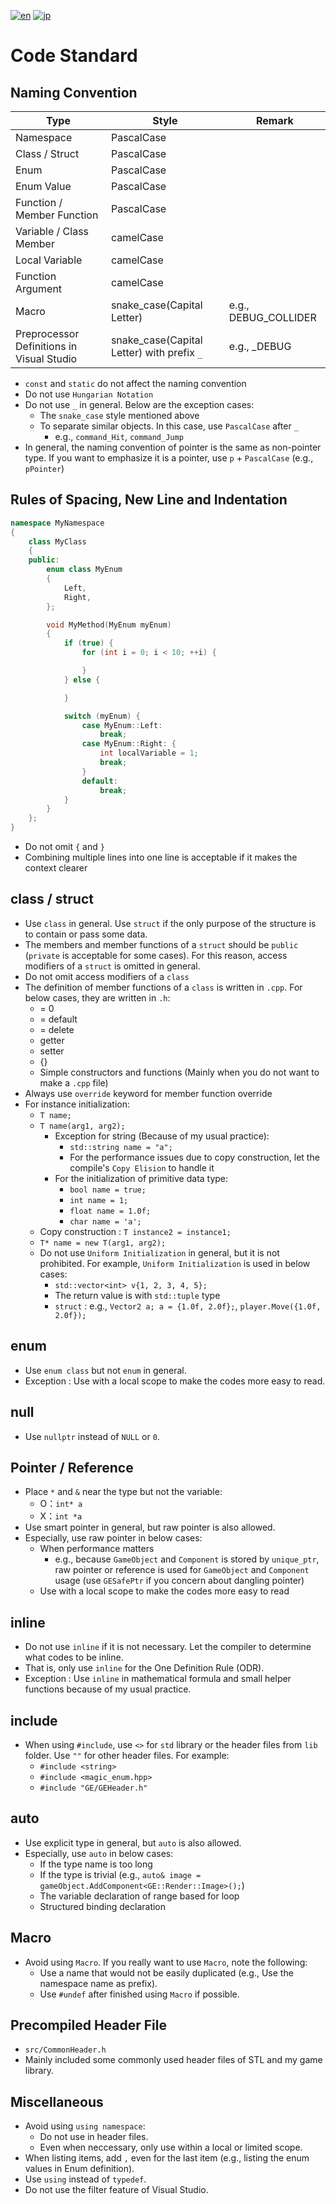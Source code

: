 [![en](https://img.shields.io/badge/lang-en-red.svg)](./CodeStandard.md)
[![jp](https://img.shields.io/badge/lang-jp-green.svg)](./CodeStandard.jp.md)

# Code Standard

## Naming Convention

| Type | Style | Remark |
| ---- | ---- | ---- |
| Namespace | PascalCase | |
| Class / Struct | PascalCase | |
| Enum | PascalCase | |
| Enum Value | PascalCase | |
| Function / Member Function | PascalCase | |
| Variable / Class Member | camelCase | |
| Local Variable | camelCase | |
| Function Argument | camelCase | |
| Macro | snake_case(Capital Letter) | e.g., DEBUG_COLLIDER |
| Preprocessor Definitions in Visual Studio | snake_case(Capital Letter) with prefix `_` | e.g., _DEBUG |

* `const` and `static` do not affect the naming convention
* Do not use `Hungarian Notation`
* Do not use `_` in general. Below are the exception cases:
	* The `snake_case` style mentioned above
	* To separate similar objects. In this case, use `PascalCase` after `_`
		* e.g., `command_Hit`, `command_Jump`
* In general, the naming convention of pointer is the same as non-pointer type. If you want to emphasize it is a pointer, use `p` + `PascalCase` (e.g., `pPointer`)

## Rules of Spacing, New Line and Indentation

``` cpp
namespace MyNamespace
{
	class MyClass
	{
	public:
		enum class MyEnum
		{
			Left,
			Right,
		};

		void MyMethod(MyEnum myEnum)
		{
			if (true) {
				for (int i = 0; i < 10; ++i) {

				}
			} else {

			}

			switch (myEnum) {
				case MyEnum::Left:
					break;
				case MyEnum::Right: {
					int localVariable = 1;
					break;
				}
				default:
					break;
			}
		}
	};
}
```

* Do not omit `{` and `}`
* Combining multiple lines into one line is acceptable if it makes the context clearer

## class / struct

* Use `class` in general. Use `struct` if the only purpose of the structure is to contain or pass some data.
* The members and member functions of a `struct` should be `public` (`private` is acceptable for some cases). For this reason, access modifiers of a `struct` is omitted in general.
* Do not omit access modifiers of a `class`
* The definition of member functions of a `class` is written in `.cpp`. For below cases, they are written in `.h`:
	* = 0
	* = default
	* = delete
	* getter
	* setter
	* {}
	* Simple constructors and functions (Mainly when you do not want to make a `.cpp` file)
* Always use `override` keyword for member function override
* For instance initialization:
	* `T name;`
	* `T name(arg1, arg2);`
		* Exception for string (Because of my usual practice):
			* `std::string name = "a";`
			* For the performance issues due to copy construction, let the compile's `Copy Elision` to handle it
		* For the initialization of primitive data type:
			* `bool name = true;`
			* `int name = 1;`
			* `float name = 1.0f;`
			* `char name = 'a';`
	* Copy construction : `T instance2 = instance1;`
	* `T* name = new T(arg1, arg2);`
	* Do not use `Uniform Initialization` in general, but it is not prohibited. For example, `Uniform Initialization` is used in below cases:
		* `std::vector<int> v{1, 2, 3, 4, 5};`
		* The return value is with `std::tuple` type
		* `struct` : e.g., `Vector2 a; a = {1.0f, 2.0f};`, `player.Move({1.0f, 2.0f});`

## enum

* Use `enum class` but not `enum` in general.
* Exception : Use with a local scope to make the codes more easy to read.

## null

* Use `nullptr` instead of `NULL` or `0`.

## Pointer / Reference

* Place `*` and `&` near the type but not the variable:
	* O：`int* a`
	* X：`int *a`
* Use smart pointer in general, but raw pointer is also allowed.
* Especially, use raw pointer in below cases:
	* When performance matters
		* e.g., because `GameObject` and `Component` is stored by `unique_ptr`, raw pointer or reference is used for `GameObject` and `Component` usage (use `GESafePtr` if you concern about dangling pointer)
	* Use with a local scope to make the codes more easy to read

## inline

* Do not use `inline` if it is not necessary. Let the compiler to determine what codes to be inline.
* That is, only use `inline` for the One Definition Rule (ODR).
* Exception : Use `inline` in mathematical formula and small helper functions because of my usual practice.

## include

* When using `#include`, use `<>` for `std` library or the header files from `lib` folder. Use `""` for other header files. For example:
	* `#include <string>`
	* `#include <magic_enum.hpp>`
	* `#include "GE/GEHeader.h"`

## auto

* Use explicit type in general, but `auto` is also allowed.
* Especially, use `auto` in below cases:
	* If the type name is too long
	* If the type is trivial (e.g., `auto& image = gameObject.AddComponent<GE::Render::Image>();`)
	* The variable declaration of range based for loop
	* Structured binding declaration

## Macro

* Avoid using `Macro`. If you really want to use `Macro`, note the following:
	* Use a name that would not be easily duplicated (e.g., Use the namespace name as prefix).
	* Use `#undef` after finished using `Macro` if possible.

## Precompiled Header File

* `src/CommonHeader.h`
* Mainly included some commonly used header files of STL and my game library.

## Miscellaneous
* Avoid using `using namespace`:
	* Do not use in header files.
	* Even when neccessary, only use within a local or limited scope.
* When listing items, add `,` even for the last item (e.g., listing the enum values in Enum definition).
* Use `using` instead of `typedef`.
* Do not use the filter feature of Visual Studio.